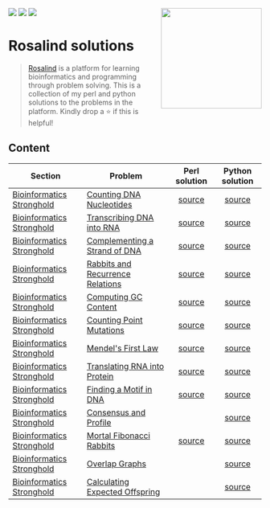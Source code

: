 <img src="https://img.shields.io/badge/Language-Perl-blue.svg" style="zoom:100%;" /> <img src="https://img.shields.io/badge/Language-Python-yellow.svg" style="zoom:100%;" /> <img src="https://img.shields.io/badge/Total_Solved-6-brightgreen.svg" style="zoom:100%;" /> <!--- <img src="https://visitor-badge.glitch.me/badge?page_id=carlga.rosalind-solutions&right_color=red&left_text=Total%20Visits" alt="visitor badge"/> -->
<img src="http://rosalind.info/static/img/logo.png?v=1560257990"  width=200 align="right">

# Rosalind solutions

> [Rosalind](http://rosalind.info/about/) is a platform for learning bioinformatics and programming through problem solving.
> This is a collection of my perl and python solutions to the problems in the platform. 
> Kindly drop a :star: if this is helpful!


## Content

| Section                                                               | Problem                                                                | Perl solution                                                                                                                        | Python solution                                                                                                                      |
|-----------------------------------------------------------------------|------------------------------------------------------------------------|:------------------------------------------------------------------------------------------------------------------------------------:|:------------------------------------------------------------------------------------------------------------------------------------:|
| [Bioinformatics Stronghold](http://rosalind.info/problems/list-view/) | [Counting DNA Nucleotides](http://rosalind.info/problems/dna/)         | [source](https://github.com/carlga/rosalind-solutions/blob/main/Bioinformatics%20Stronghold/001_Counting_DNA_Nucleotides.pl)         | [source](https://github.com/carlga/rosalind-solutions/blob/main/Bioinformatics%20Stronghold/001_Counting_DNA_Nucleotides.py)         |
| [Bioinformatics Stronghold](http://rosalind.info/problems/list-view/) | [Transcribing DNA into RNA](http://rosalind.info/problems/rna/)        | [source](https://github.com/carlga/rosalind-solutions/blob/main/Bioinformatics%20Stronghold/002_Transcribing_DNA_into_RNA.pl)        | [source](https://github.com/carlga/rosalind-solutions/blob/main/Bioinformatics%20Stronghold/002_Transcribing_DNA_into_RNA.py)        |
| [Bioinformatics Stronghold](http://rosalind.info/problems/list-view/) | [Complementing a Strand of DNA](http://rosalind.info/problems/revc/)   | [source](https://github.com/carlga/rosalind-solutions/blob/main/Bioinformatics%20Stronghold/003_Complementing_a_Strand_of_DNA.pl)    | [source](https://github.com/carlga/rosalind-solutions/blob/main/Bioinformatics%20Stronghold/003_Complementing_a_Strand_of_DNA.py)    |
| [Bioinformatics Stronghold](http://rosalind.info/problems/list-view/) | [Rabbits and Recurrence Relations](http://rosalind.info/problems/fib/) | [source](https://github.com/carlga/rosalind-solutions/blob/main/Bioinformatics%20Stronghold/004_Rabbits_and_Recurrence_Relations.pl) | [source](https://github.com/carlga/rosalind-solutions/blob/main/Bioinformatics%20Stronghold/004_Rabbits_and_Recurrence_Relations.py) |
| [Bioinformatics Stronghold](http://rosalind.info/problems/list-view/) | [Computing GC Content](http://rosalind.info/problems/gc/)              | [source](https://github.com/carlga/rosalind-solutions/blob/main/Bioinformatics%20Stronghold/005_Computing_GC_Content.pl)             | [source](https://github.com/carlga/rosalind-solutions/blob/main/Bioinformatics%20Stronghold/005_Computing_GC_Content.py)             |
| [Bioinformatics Stronghold](http://rosalind.info/problems/list-view/) | [Counting Point Mutations](http://rosalind.info/problems/hamm/)        | [source](https://github.com/carlga/rosalind-solutions/blob/main/Bioinformatics%20Stronghold/006_Counting_Point_Mutations.pl)         | [source](https://github.com/carlga/rosalind-solutions/blob/main/Bioinformatics%20Stronghold/006_Counting_Point_Mutations.py)         |
| [Bioinformatics Stronghold](http://rosalind.info/problems/list-view/) | [Mendel's First Law](http://rosalind.info/problems/iprb/) | [source](https://github.com/carlga/rosalind-solutions/blob/main/Bioinformatics%20Stronghold/007_Mendels_First_Law.pl) | [source](https://github.com/carlga/rosalind-solutions/blob/main/Bioinformatics%20Stronghold/007_Mendels_First_Law.py) |
| [Bioinformatics Stronghold](http://rosalind.info/problems/list-view/) | [Translating RNA into Protein](http://rosalind.info/problems/prot/) | [source](https://github.com/carlga/rosalind-solutions/blob/main/Bioinformatics%20Stronghold/008_Translating_RNA_into_Protein.pl) | [source](https://github.com/carlga/rosalind-solutions/blob/main/Bioinformatics%20Stronghold/008_Translating_RNA_into_Protein.py) |
| [Bioinformatics Stronghold](http://rosalind.info/problems/list-view/) | [Finding a Motif in DNA](http://rosalind.info/problems/subs/) | [source](https://github.com/carlga/rosalind-solutions/blob/main/Bioinformatics%20Stronghold/009_Finding_a_Motif_in_DNA.pl) | [source](https://github.com/carlga/rosalind-solutions/blob/main/Bioinformatics%20Stronghold/009_Finding_a_Motif_in_DNA.py) |
| [Bioinformatics Stronghold](http://rosalind.info/problems/list-view/) | [Consensus and Profile](http://rosalind.info/problems/cons/) | []() | [source](https://github.com/carlga/rosalind-solutions/blob/main/Bioinformatics%20Stronghold/010_Consensus_and_Profile.py) |
| [Bioinformatics Stronghold](http://rosalind.info/problems/list-view/) | [Mortal Fibonacci Rabbits](http://rosalind.info/problems/fibd/) | [source](https://github.com/carlga/rosalind-solutions/blob/main/Bioinformatics%20Stronghold/011_Mortal_Fibonacci_Rabbits.pl) | [source](https://github.com/carlga/rosalind-solutions/blob/main/Bioinformatics%20Stronghold/011_Mortal_Fibonacci_Rabbits.py) |
| [Bioinformatics Stronghold](http://rosalind.info/problems/list-view/) | [Overlap Graphs](https://rosalind.info/problems/grph/) | []() | [source](https://github.com/carlga/rosalind-solutions/blob/main/Bioinformatics%20Stronghold/012_Overlap_Graphs.py) |
| [Bioinformatics Stronghold](http://rosalind.info/problems/list-view/) | [Calculating Expected Offspring](https://rosalind.info/problems/iev/) | []() | [source](https://github.com/carlga/rosalind-solutions/blob/main/Bioinformatics%20Stronghold/013_Calculating_Expected_Offspring.py) |
